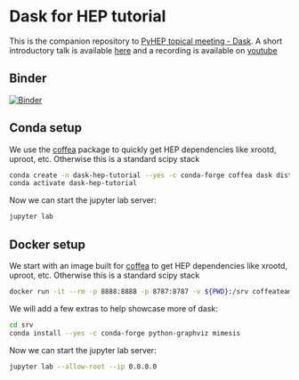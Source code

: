 # Dask for HEP tutorial
This is the companion repository to [PyHEP topical meeting - Dask](https://indico.cern.ch/event/1027094/).
A short introductory talk is available [here](https://indico.cern.ch/event/1027094/contributions/4312696/attachments/2239462/3796674/pyhep-dask.pdf) and a recording is available on [youtube](https://www.youtube.com/watch?v=BmmVmKHEcsc&list=PLKZ9c4ONm-VnFUD0XX2DmfP1JA8VIRhXP)

## Binder
[![Binder](https://mybinder.org/badge_logo.svg)](https://mybinder.org/v2/gh/nsmith-/dask-hep-tutorial/HEAD)

## Conda setup
We use the [coffea](https://coffeateam.github.io/coffea/) package to quickly get HEP dependencies like xrootd, uproot, etc.
Otherwise this is a standard scipy stack
```bash
conda create -n dask-hep-tutorial --yes -c conda-forge coffea dask distributed jupyterlab dask-labextension python-graphviz mimesis
conda activate dask-hep-tutorial
```

Now we can start the jupyter lab server:
```bash
jupyter lab
```

## Docker setup
We start with an image built for [coffea](https://coffeateam.github.io/coffea/) to get HEP dependencies like xrootd, uproot, etc.
Otherwise this is a standard scipy stack
```bash
docker run -it --rm -p 8888:8888 -p 8787:8787 -v ${PWD}:/srv coffeateam/coffea-dask bash
```

We will add a few extras to help showcase more of dask:
```bash
cd srv
conda install --yes -c conda-forge python-graphviz mimesis
```

Now we can start the jupyter lab server:
```bash
jupyter lab --allow-root --ip 0.0.0.0
```
